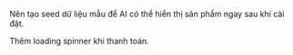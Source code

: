 
Nên tạo seed dữ liệu mẫu để AI có thể hiển thị sản phẩm ngay sau khi cài đặt.

Thêm loading spinner khi thanh toán.